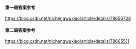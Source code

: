 #### 第一周答案参考
https://blog.csdn.net/nichengwuxiao/article/details/78656728

#### 第二周答案参考
https://blog.csdn.net/nichengwuxiao/article/details/78665511
